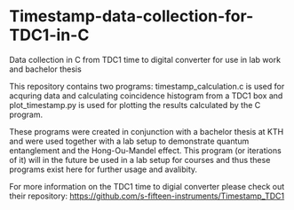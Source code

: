 # Timestamp-data-collection-for-TDC1-in-C
Data collection in C from TDC1 time to digital converter for use in lab work and bachelor thesis

This repository contains two programs: timestamp_calculation.c is used for acquring data and calculating coincidence histogram from a TDC1 box and plot_timestamp.py is used for plotting the results calculated by the C program. 

These programs were created in conjunction with a bachelor thesis at KTH and were used together with a lab setup to demonstrate quantum entanglement and the Hong-Ou-Mandel effect. This program (or iterations of it) will in the future be used in a lab setup for courses and thus these programs exist here for further usage and avalibity. 

For more information on the TDC1 time to digial converter please check out their repository: https://github.com/s-fifteen-instruments/Timestamp_TDC1
